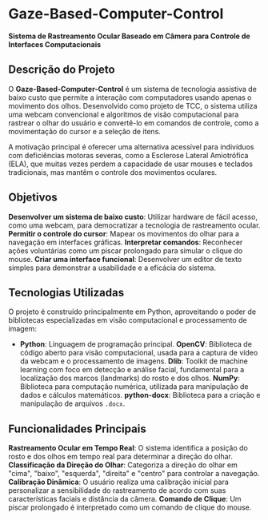 # Gaze-Based-Computer-Control

**Sistema de Rastreamento Ocular Baseado em Câmera para Controle de Interfaces Computacionais**

## Descrição do Projeto

O **Gaze-Based-Computer-Control** é um sistema de tecnologia assistiva de baixo custo que permite a interação com computadores usando apenas o movimento dos olhos. Desenvolvido como projeto de TCC, o sistema utiliza uma webcam convencional e algoritmos de visão computacional para rastrear o olhar do usuário e convertê-lo em comandos de controle, como a movimentação do cursor e a seleção de itens.

A motivação principal é oferecer uma alternativa acessível para indivíduos com deficiências motoras severas, como a Esclerose Lateral Amiotrófica (ELA), que muitas vezes perdem a capacidade de usar mouses e teclados tradicionais, mas mantêm o controle dos movimentos oculares.

## Objetivos

**Desenvolver um sistema de baixo custo**: Utilizar hardware de fácil acesso, como uma webcam, para democratizar a tecnologia de rastreamento ocular.
**Permitir o controle do cursor**: Mapear os movimentos do olhar para a navegação em interfaces gráficas.
**Interpretar comandos**: Reconhecer ações voluntárias como um piscar prolongado para simular o clique do mouse.
**Criar uma interface funcional**: Desenvolver um editor de texto simples para demonstrar a usabilidade e a eficácia do sistema.

## Tecnologias Utilizadas

O projeto é construído principalmente em Python, aproveitando o poder de bibliotecas especializadas em visão computacional e processamento de imagem:

* **Python**: Linguagem de programação principal.
**OpenCV**: Biblioteca de código aberto para visão computacional, usada para a captura de vídeo da webcam e o processamento de imagens.
**Dlib**: Toolkit de machine learning com foco em detecção e análise facial, fundamental para a localização dos marcos (landmarks) do rosto e dos olhos.
**NumPy**: Biblioteca para computação numérica, utilizada para manipulação de dados e cálculos matemáticos.
**python-docx**: Biblioteca para a criação e manipulação de arquivos `.docx`.

## Funcionalidades Principais

**Rastreamento Ocular em Tempo Real**: O sistema identifica a posição do rosto e dos olhos em tempo real para determinar a direção do olhar.
**Classificação da Direção do Olhar**: Categoriza a direção do olhar em "cima", "baixo", "esquerda", "direita" e "centro" para controlar a navegação.
**Calibração Dinâmica**: O usuário realiza uma calibração inicial para personalizar a sensibilidade do rastreamento de acordo com suas características faciais e distância da câmera.
**Comando de Clique**: Um piscar prolongado é interpretado como um comando de clique do mouse.
